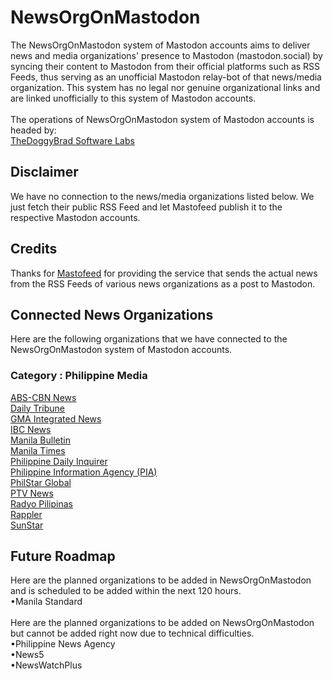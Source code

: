 # NewsOrgOnMastodon
The NewsOrgOnMastodon system of Mastodon accounts aims to deliver news and media organizations' presence to Mastodon (mastodon.social) by syncing their content to Mastodon from their official platforms such as RSS Feeds, thus serving as an unofficial Mastodon relay-bot of that news/media organization. This system has no legal nor genuine organizational links and are linked unofficially to this system of Mastodon accounts. <br><br>
The operations of NewsOrgOnMastodon system of Mastodon accounts is headed by:<br>
[TheDoggyBrad Software Labs](https://github.com/thedoggybrad)

## Disclaimer
We have no connection to the news/media organizations listed below. We just fetch their public RSS Feed and let Mastofeed publish it to the respective Mastodon accounts.

## Credits
Thanks for [Mastofeed](https://mastofeed.org) for providing the service that sends the actual news from the RSS Feeds of various news organizations as a post to Mastodon.

## Connected News Organizations
Here are the following organizations that we have connected to the NewsOrgOnMastodon system of Mastodon accounts.
### Category : Philippine Media
<a rel="me" href="https://mastodon.social/@rssabscbnnews">ABS-CBN News</a><br>
<a rel="me" href="https://mastodon.social/@rssdailytribune">Daily Tribune</a><br>
<a rel="me" href="https://mastodon.social/@rssgma">GMA Integrated News</a><br>
<a rel="me" href="https://mastodon.social/@rssibcnews">IBC News</a><br>
<a rel="me" href="https://mastodon.social/@rssmanilabulletin">Manila Bulletin</a><br>
<a rel="me" href="https://mastodon.social/@rssmanilatimes">Manila Times</a><br>
<a rel="me" href="https://mastodon.social/@rssphilippinedailyinquirer">Philippine Daily Inquirer</a><br>
<a rel="me" href="https://mastodon.social/@rssphpinfoagency">Philippine Information Agency (PIA)</a><br>
<a rel="me" href="https://mastodon.social/@rssphilstarglobal">PhilStar Global</a><br>
<a rel="me" href="https://mastodon.social/@rssptvnews">PTV News</a><br>
<a rel="me" href="https://mastodon.social/@rssradyopilipinas">Radyo Pilipinas</a><br>
<a rel="me" href="https://mastodon.social/@rssrappler">Rappler</a><br>
<a rel="me" href="https://mastodon.social/@rsssunstar">SunStar</a>


## Future Roadmap
Here are the planned organizations to be added in NewsOrgOnMastodon and is scheduled to be added within the next 120 hours.<br>
•Manila Standard
<br><br>
Here are the planned organizations to be added on NewsOrgOnMastodon but cannot be added right now due to technical difficulties.
<br>
•Philippine News Agency
<br>
•News5
<br>
•NewsWatchPlus